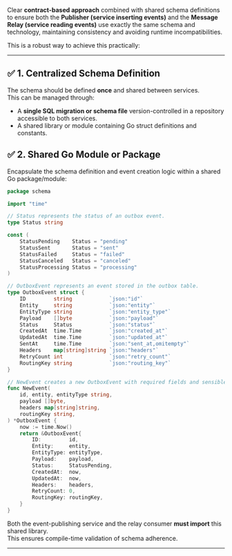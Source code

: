 
Clear **contract-based approach** combined with shared schema definitions to ensure both the **Publisher (service inserting events)** and the **Message Relay (service reading events)** use exactly the same schema and technology, maintaining consistency and avoiding runtime incompatibilities.

This is a robust way to achieve this practically:

---

## ✅ **1. Centralized Schema Definition**

The schema should be defined **once** and shared between services.  
This can be managed through:

- A **single SQL migration or schema file** version-controlled in a repository accessible to both services.
- A shared library or module containing Go struct definitions and constants.

## ✅ **2. Shared Go Module or Package**

Encapsulate the schema definition and event creation logic within a shared Go package/module:

```go
package schema

import "time"

// Status represents the status of an outbox event.
type Status string

const (
	StatusPending    Status = "pending"
	StatusSent       Status = "sent"
	StatusFailed     Status = "failed"
	StatusCanceled   Status = "canceled"
	StatusProcessing Status = "processing"
)

// OutboxEvent represents an event stored in the outbox table.
type OutboxEvent struct {
	ID         string            `json:"id"`
	Entity     string            `json:"entity"`
	EntityType string            `json:"entity_type"`
	Payload    []byte            `json:"payload"`
	Status     Status            `json:"status"`
	CreatedAt  time.Time         `json:"created_at"`
	UpdatedAt  time.Time         `json:"updated_at"`
	SentAt     time.Time         `json:"sent_at,omitempty"`
	Headers    map[string]string `json:"headers"`
	RetryCount int               `json:"retry_count"`
	RoutingKey string            `json:"routing_key"`
}

// NewEvent creates a new OutboxEvent with required fields and sensible defaults.
func NewEvent(
	id, entity, entityType string,
	payload []byte,
	headers map[string]string,
	routingKey string,
) *OutboxEvent {
	now := time.Now()
	return &OutboxEvent{
		ID:         id,
		Entity:     entity,
		EntityType: entityType,
		Payload:    payload,
		Status:     StatusPending,
		CreatedAt:  now,
		UpdatedAt:  now,
		Headers:    headers,
		RetryCount: 0,
		RoutingKey: routingKey,
	}
}

```

Both the event-publishing service and the relay consumer **must import** this shared library.  
This ensures compile-time validation of schema adherence.

---
